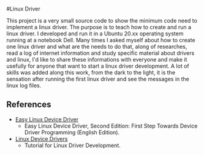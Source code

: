 #Linux Driver

This project is a very small source code to show the minimum code need to implement a linux driver. The purpose is to teach how to create and run a linux driver. I developed and run it in a Ubuntu 20.xx operating system running at a notebook Dell. Many times I asked myself about how to create one linux driver and what are the needs to do that, along of researches, read a log of internet information and study specific material about drivers and linux, I'd like to share these informations with everyone and make it usefully for anyone that want to start a linux driver development. A lot of skills was added along this work, from the dark to the light, it is the sensation after running the first linux driver and see the messages in the linux log files.





## References

* [Easy Linux Device Driver](https://www.amazon.com.br/Easy-Linux-Device-Driver-Second-ebook/dp/B00LX9UQX8)
	* Easy Linux Device Driver, Second Edition: First Step Towards Device Driver Programming (English Edition).
* [Linux Device Drivers](https://www.apriorit.com)
	* Tutorial for Linux Driver Development.


